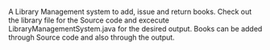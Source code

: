 A Library Management system to add, issue and return books.
Check out the library file for the Source code and excecute LibraryManagementSystem.java for the desired output.
Books can be added through Source code and also through the output.
